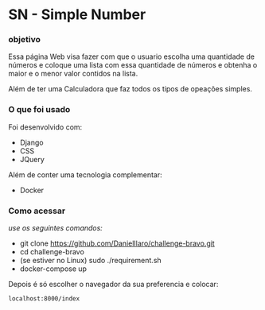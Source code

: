 # SN - Simple Number

### objetivo
Essa página Web visa fazer com que o usuario escolha uma quantidade de números e coloque uma lista com essa quantidade de números e obtenha o maior e o menor valor contidos na lista.

Além de ter uma Calculadora que faz todos os tipos de opeações simples.

### O que foi usado
Foi desenvolvido com:
  - Django 
  - CSS 
  - JQuery

Além de conter uma tecnologia complementar:
  - Docker

### Como acessar
_use os seguintes comandos:_
- git clone https://github.com/DanielIlaro/challenge-bravo.git
- cd challenge-bravo
- (se estiver no Linux) sudo ./requirement.sh
- docker-compose up

Depois é só escolher o navegador da sua preferencia e colocar: 
   
    localhost:8000/index
  